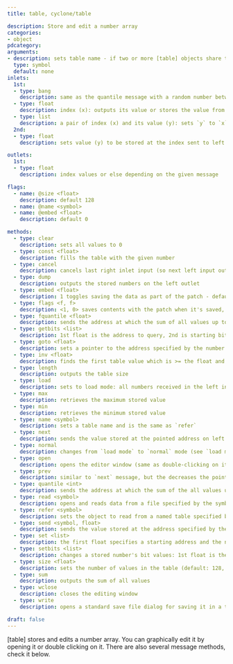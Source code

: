 ```yaml
---
title: table, cyclone/table

description: Store and edit a number array
categories:
- object
pdcategory:
arguments:
- description: sets table name - if two or more [table] objects share the same name, they also share the same values
  type: symbol
  default: none
inlets:
  1st:
  - type: bang
    description: same as the quantile message with a random number between 0 and 32768 as an argument (see quantile in [pd All_Messages])
  - type: float
    description: index (x): outputs its value or stores the value from the right inlet (if given) at that index
  - type: list
    description: a pair of index (x) and its value (y): sets `y` to `x`
  2nd:
  - type: float
    description: sets value (y) to be stored at the index sent to left inlet

outlets:
  1st:
  - type: float
    description: index values or else depending on the given message

flags:
  - name: @size <float>
    description: default 128
  - name: @name <symbol>
  - name: @embed <float>
    description: default 0

methods:
  - type: clear
    description: sets all values to 0
  - type: const <float>
    description: fills the table with the given number
  - type: cancel
    description: cancels last right inlet input (so next left input outputs a number)
  - type: dump
    description: outputs the stored numbers on the left outlet
  - type: embed <float>
    description: 1 toggles saving the data as part of the patch - default 0 (don't save)
  - type: flags <f, f>
    description: <1, 0> saves contents with the patch when it's saved, <0, 1> doesn't
  - type: fquantile <float>
    description: sends the address at which the sum of all values up to that address is >= to the the sum of all table values times the <float> (between 0 and 1)
  - type: getbits <list>
    description: 1st float is the address to query, 2nd is starting bit location (0-31 from LSB to MSB) and 3rd is how many bits to the right of starting bit should be sent (as a single decimal integer)
  - type: goto <float>
    description: sets a pointer to the address specified by the number
  - type: inv <float>
    description: finds the first table value which is >= the float and sends its address
  - type: length
    description: outputs the table size
  - type: load
    description: sets to load mode: all numbers received in the left inlet are stored beginning at address 0 until the end (additional numbers are ignored) or taken out of load mode by a normal message
  - type: max
    description: retrieves the maximum stored value
  - type: min
    description: retrieves the minimum stored value
  - type: name <symbol>
    description: sets a table name and is the same as `refer`
  - type: next
    description: sends the value stored at the pointed address on left outlet and sets the pointer to the next address (wraps to 1st address when reaching the end)
  - type: normal
    description: changes from `load mode` to `normal` mode (see `load message`)
  - type: open
    description: opens the editor window (same as double-clicking on it)
  - type: prev
    description: similar to `next` message, but the decreases the pointer address (and wraps to last address when reaching start)
  - type: quantile <int>
    description: sends the address at which the sum of the all values up to that address is >= the the sum of all table values times the <int> divided by 2^15 (32768)
  - type: read <symbol>
    description: opens and reads data from a file specified by the symbol. If no symbol is given, an open dialog is shown
  - type: refer <symbol>
    description: sets the object to read from a named table specified by the symbol
  - type: send <symbol, float>
    description: sends the value stored at the address specified by the float to all [receive] objects with the symbol name name
  - type: set <list>
    description: the first float specifies a starting address and the next numbers specify the values to be stored from that address on
  - type: setbits <list>
    description: changes a stored number's bit values: 1st float is the address, 2nd is the starting bit location (0-31 from LSB to MSB), 3rd is how many from starting bit should be modified and 4th is the value (in decimal or hexadecimal form) to which those bits should be set
  - type: size <float>
    description: sets the number of values in the table (default: 128, indexed from 0 to 127)
  - type: sum
    description: outputs the sum of all values
  - type: wclose
    description: closes the editing window
  - type: write
    description: opens a standard save file dialog for saving it in a text file format

draft: false
---
```


[table] stores and edits a number array. You can graphically edit it by opening it or double clicking on it. There are also several message methods, check it below.

